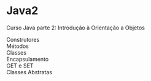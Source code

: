 # Java2
Curso Java parte 2: Introdução à Orientação a Objetos

Construtores<br>
Métodos<br>
Classes<br>
Encapsulamento<br>
GET e SET<br>
Classes Abstratas<br>
